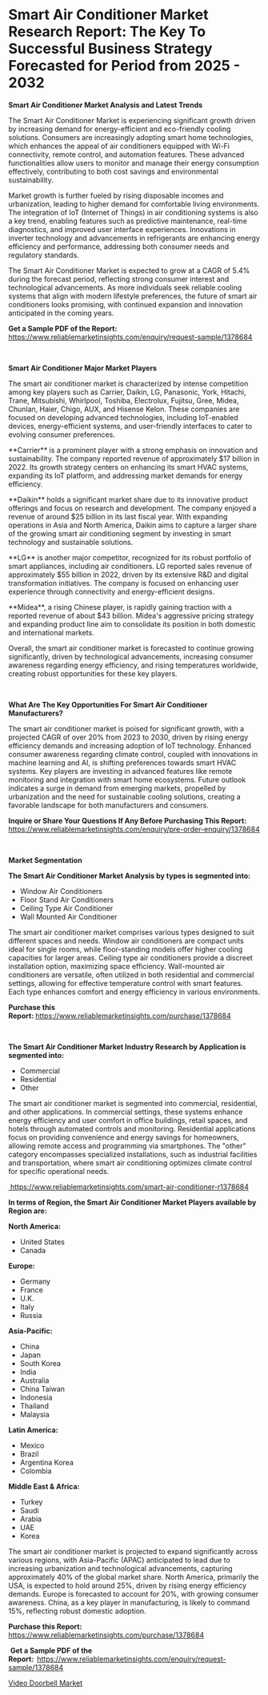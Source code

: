 <p><h1>Smart Air Conditioner Market Research Report: The Key To Successful Business Strategy Forecasted for Period from 2025 - 2032</h1></p><p><strong>Smart Air Conditioner Market Analysis and Latest Trends</strong></p>
<p><p>The Smart Air Conditioner Market is experiencing significant growth driven by increasing demand for energy-efficient and eco-friendly cooling solutions. Consumers are increasingly adopting smart home technologies, which enhances the appeal of air conditioners equipped with Wi-Fi connectivity, remote control, and automation features. These advanced functionalities allow users to monitor and manage their energy consumption effectively, contributing to both cost savings and environmental sustainability.</p><p>Market growth is further fueled by rising disposable incomes and urbanization, leading to higher demand for comfortable living environments. The integration of IoT (Internet of Things) in air conditioning systems is also a key trend, enabling features such as predictive maintenance, real-time diagnostics, and improved user interface experiences. Innovations in inverter technology and advancements in refrigerants are enhancing energy efficiency and performance, addressing both consumer needs and regulatory standards.</p><p>The Smart Air Conditioner Market is expected to grow at a CAGR of 5.4% during the forecast period, reflecting strong consumer interest and technological advancements. As more individuals seek reliable cooling systems that align with modern lifestyle preferences, the future of smart air conditioners looks promising, with continued expansion and innovation anticipated in the coming years.</p></p>
<p><strong>Get a Sample PDF of the Report:&nbsp;</strong> <a href="https://www.reliablemarketinsights.com/enquiry/request-sample/1378684?utm_campaign=2039&utm_medium=2&utm_source=Github&utm_content=ia&utm_term=05022025&utm_id=smart-air-conditioner">https://www.reliablemarketinsights.com/enquiry/request-sample/1378684</a></p>
<p>&nbsp;</p>
<p><strong>Smart Air Conditioner Major Market Players</strong></p>
<p><p>The smart air conditioner market is characterized by intense competition among key players such as Carrier, Daikin, LG, Panasonic, York, Hitachi, Trane, Mitsubishi, Whirlpool, Toshiba, Electrolux, Fujitsu, Gree, Midea, Chunlan, Haier, Chigo, AUX, and Hisense Kelon. These companies are focused on developing advanced technologies, including IoT-enabled devices, energy-efficient systems, and user-friendly interfaces to cater to evolving consumer preferences.</p><p>**Carrier** is a prominent player with a strong emphasis on innovation and sustainability. The company reported revenue of approximately $17 billion in 2022. Its growth strategy centers on enhancing its smart HVAC systems, expanding its IoT platform, and addressing market demands for energy efficiency.</p><p>**Daikin** holds a significant market share due to its innovative product offerings and focus on research and development. The company enjoyed a revenue of around $25 billion in its last fiscal year. With expanding operations in Asia and North America, Daikin aims to capture a larger share of the growing smart air conditioning segment by investing in smart technology and sustainable solutions.</p><p>**LG** is another major competitor, recognized for its robust portfolio of smart appliances, including air conditioners. LG reported sales revenue of approximately $55 billion in 2022, driven by its extensive R&D and digital transformation initiatives. The company is focused on enhancing user experience through connectivity and energy-efficient designs.</p><p>**Midea**, a rising Chinese player, is rapidly gaining traction with a reported revenue of about $43 billion. Midea's aggressive pricing strategy and expanding product line aim to consolidate its position in both domestic and international markets.</p><p>Overall, the smart air conditioner market is forecasted to continue growing significantly, driven by technological advancements, increasing consumer awareness regarding energy efficiency, and rising temperatures worldwide, creating robust opportunities for these key players.</p></p>
<p>&nbsp;</p>
<p><strong>What Are The Key Opportunities For Smart Air Conditioner Manufacturers?</strong></p>
<p><p>The smart air conditioner market is poised for significant growth, with a projected CAGR of over 20% from 2023 to 2030, driven by rising energy efficiency demands and increasing adoption of IoT technology. Enhanced consumer awareness regarding climate control, coupled with innovations in machine learning and AI, is shifting preferences towards smart HVAC systems. Key players are investing in advanced features like remote monitoring and integration with smart home ecosystems. Future outlook indicates a surge in demand from emerging markets, propelled by urbanization and the need for sustainable cooling solutions, creating a favorable landscape for both manufacturers and consumers.</p></p>
<p><strong>Inquire or Share Your Questions If Any Before Purchasing This Report:</strong> <a href="https://www.reliablemarketinsights.com/enquiry/pre-order-enquiry/1378684?utm_campaign=2039&utm_medium=2&utm_source=Github&utm_content=ia&utm_term=05022025&utm_id=smart-air-conditioner">https://www.reliablemarketinsights.com/enquiry/pre-order-enquiry/1378684</a></p>
<p>&nbsp;</p>
<p><strong>Market Segmentation</strong></p>
<p><strong>The Smart Air Conditioner Market Analysis by types is segmented into:</strong></p>
<p><ul><li>Window Air Conditioners</li><li>Floor Stand Air Conditioners</li><li>Ceiling Type Air Conditioner</li><li>Wall Mounted Air Conditioner</li></ul></p>
<p><p>The smart air conditioner market comprises various types designed to suit different spaces and needs. Window air conditioners are compact units ideal for single rooms, while floor-standing models offer higher cooling capacities for larger areas. Ceiling type air conditioners provide a discreet installation option, maximizing space efficiency. Wall-mounted air conditioners are versatile, often utilized in both residential and commercial settings, allowing for effective temperature control with smart features. Each type enhances comfort and energy efficiency in various environments.</p></p>
<p><strong>Purchase this Report:&nbsp;</strong><a href="https://www.reliablemarketinsights.com/purchase/1378684?utm_campaign=2039&utm_medium=2&utm_source=Github&utm_content=ia&utm_term=05022025&utm_id=smart-air-conditioner">https://www.reliablemarketinsights.com/purchase/1378684</a></p>
<p>&nbsp;</p>
<p><strong>The Smart Air Conditioner Market Industry Research by Application is segmented into:</strong></p>
<p><ul><li>Commercial</li><li>Residential</li><li>Other</li></ul></p>
<p><p>The smart air conditioner market is segmented into commercial, residential, and other applications. In commercial settings, these systems enhance energy efficiency and user comfort in office buildings, retail spaces, and hotels through automated controls and monitoring. Residential applications focus on providing convenience and energy savings for homeowners, allowing remote access and programming via smartphones. The "other" category encompasses specialized installations, such as industrial facilities and transportation, where smart air conditioning optimizes climate control for specific operational needs.</p></p>
<p><a href="https://www.reliablemarketinsights.com/smart-air-conditioner-r1378684?utm_campaign=2039&utm_medium=2&utm_source=Github&utm_content=ia&utm_term=05022025&utm_id=smart-air-conditioner">&nbsp;https://www.reliablemarketinsights.com/smart-air-conditioner-r1378684</a></p>
<p><strong>In terms of Region, the Smart Air Conditioner Market Players available by Region are:</strong></p>
<p>
    <p> <strong> North America: </strong>
        <ul>
            <li>United States</li>
            <li>Canada</li>
        </ul>
        </p> 
    <p> <strong> Europe: </strong>
        <ul>
            <li>Germany</li>
            <li>France</li>
            <li>U.K.</li>
            <li>Italy</li>
            <li>Russia</li>
        </ul>
        </p> 
    <p> <strong> Asia-Pacific: </strong>
        <ul>
            <li>China</li>
            <li>Japan</li>
            <li>South Korea</li>
            <li>India</li>
            <li>Australia</li>
            <li>China Taiwan</li>
            <li>Indonesia</li>
            <li>Thailand</li>
            <li>Malaysia</li>
        </ul>
        </p> 
    <p> <strong> Latin America: </strong>
        <ul>
            <li>Mexico</li>
            <li>Brazil</li>
            <li>Argentina Korea</li>
            <li>Colombia</li>
        </ul>
        </p> 
    <p> <strong> Middle East & Africa: </strong>
        <ul>
            <li>Turkey</li>
            <li>Saudi</li>
            <li>Arabia</li>
            <li>UAE</li>
            <li>Korea</li>
        </ul>
    </p>
    </p>
<p><p>The smart air conditioner market is projected to expand significantly across various regions, with Asia-Pacific (APAC) anticipated to lead due to increasing urbanization and technological advancements, capturing approximately 40% of the global market share. North America, primarily the USA, is expected to hold around 25%, driven by rising energy efficiency demands. Europe is forecasted to account for 20%, with growing consumer awareness. China, as a key player in manufacturing, is likely to command 15%, reflecting robust domestic adoption.</p></p>
<p><strong>Purchase this Report: </strong><a href="https://www.reliablemarketinsights.com/purchase/1378684?utm_campaign=2039&utm_medium=2&utm_source=Github&utm_content=ia&utm_term=05022025&utm_id=smart-air-conditioner">https://www.reliablemarketinsights.com/purchase/1378684</a></p>
<p>&nbsp;<strong>Get a Sample PDF of the Report:&nbsp;&nbsp;</strong><a href="https://www.reliablemarketinsights.com/enquiry/request-sample/1378684?utm_campaign=2039&utm_medium=2&utm_source=Github&utm_content=ia&utm_term=05022025&utm_id=smart-air-conditioner">https://www.reliablemarketinsights.com/enquiry/request-sample/1378684</a></p>
<p><strong></strong></p>
<p><p><a href="https://github.com/indrystar/Market-Research-Report-List-5/blob/main/video-doorbell-market.md?utm_campaign=2039&utm_medium=2&utm_source=Github&utm_content=ia&utm_term=05022025&utm_id=smart-air-conditioner">Video Doorbell Market</a></p></p>